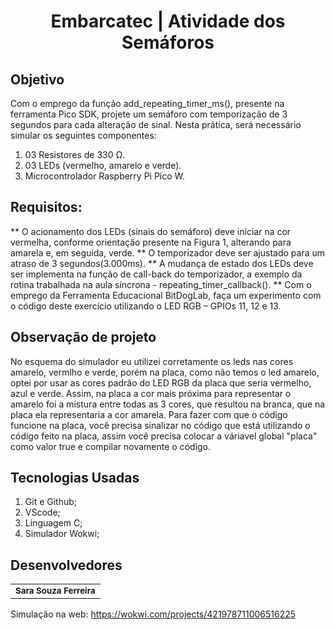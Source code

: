 
<h1 align="center">Embarcatec | Atividade dos Semáforos</h1>

## Objetivo

Com o emprego da função add_repeating_timer_ms(), presente na ferramenta Pico SDK, projete um semáforo com temporização de 3 segundos para cada alteração de sinal. Nesta prática, será necessário simular os seguintes componentes: 
1) 03 Resistores de 330 Ω.
2) 03 LEDs (vermelho, amarelo e verde).
3) Microcontrolador Raspberry Pi Pico W. 

## Requisitos:

** O acionamento dos LEDs (sinais do semáforo) deve iniciar na cor vermelha, conforme orientação presente na Figura 1, alterando para amarela e, em seguida, verde.
** O temporizador deve ser ajustado para um atraso de 3 segundos(3.000ms).
** A mudança de estado dos LEDs deve ser implementa na função de call-back do temporizador, a exemplo da rotina trabalhada na aula síncrona - repeating_timer_callback().
** Com o emprego da Ferramenta Educacional BitDogLab, faça um experimento com o código deste exercício utilizando o LED RGB – GPIOs 11, 12 e 13.

## Observação de projeto
No esquema do simulador eu utilizei corretamente os leds nas cores amarelo, vermlho e verde, porém na placa, como não temos o led amarelo, optei por usar as cores padrão do LED RGB da placa que seria vermelho, azul e verde. Assim, na placa a cor mais próxima para representar o amarelo foi a mistura entre todas as 3 cores, que resultou na branca, que na placa ela representaria a cor amarela. 
Para fazer com que o código funcione na placa, você precisa sinalizar no código que está utilizando o código feito na placa, assim você precisa colocar a váriavel global "placa" como valor true e compilar novamente o código. 

## Tecnologias Usadas

1. Git e Github;
2. VScode;
3. Linguagem C;
4. Simulador Wokwi;


## Desenvolvedores
 
<table>
  <tr>
    <td align="center"> <sub><b> Sara Souza Ferreira </b></td>
    </tr>
</table>

Simulação na web: https://wokwi.com/projects/421978711006516225
    

   
